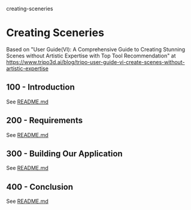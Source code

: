 creating-sceneries
# Creating Sceneries

Based on "User Guide(VI): A Comprehensive Guide to Creating Stunning Scenes without Artistic Expertise with Top Tool Recommendation" at https://www.tripo3d.ai/blog/tripo-user-guide-vi-create-scenes-without-artistic-expertise

## 100 - Introduction

See [README.md](./100/README.md)

## 200 - Requirements

See [README.md](./200/README.md)

## 300 - Building Our Application

See [README.md](./300/README.md)

## 400 - Conclusion

See [README.md](./400/README.md)
